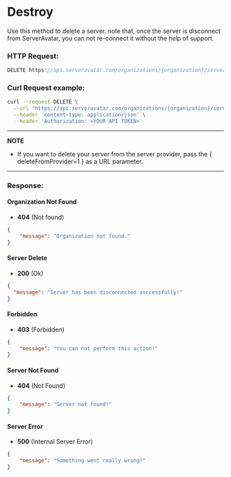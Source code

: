 # Destroy

Use this method to delete a server. note that, once the server is disconnect from ServerAvatar, you can not re-connect it without the help of support.


### HTTP Request:

```js
DELETE https://api.serveravatar.com/organizations/{organization}/servers/{server}
```

### Curl Request example:

```sh
curl --request DELETE \
  --url "https://api.serveravatar.com/organizations/{organization}/servers/{server}" \
  --header 'content-type: application/json' \
  --header 'Authorization: <YOUR API TOKEN>'
```
---
**NOTE**

- If you want to delete your server from the server provider, pass the { deleteFromProvider=1 } as a URL parameter.

---

### Response:

#### Organization Not Found
- __404__ (Not found)

```json
{
    "message": "Organization not found."
}
```

#### Server Delete
- __200__ (Ok)

``` json
{
  "message": "Server has been disconnected successfully!"
}
```

#### Forbidden
- __403__ (Forbidden)

```json
{
    "message": "You can not perform this action!"
}
```

#### Server Not Found
- __404__ (Not Found)

```json
{
    "message": "Server not found!"
}
```

#### Server Error
- __500__ (Internal Server Error)
```json
{
    "message": "Something went really wrong!"
}